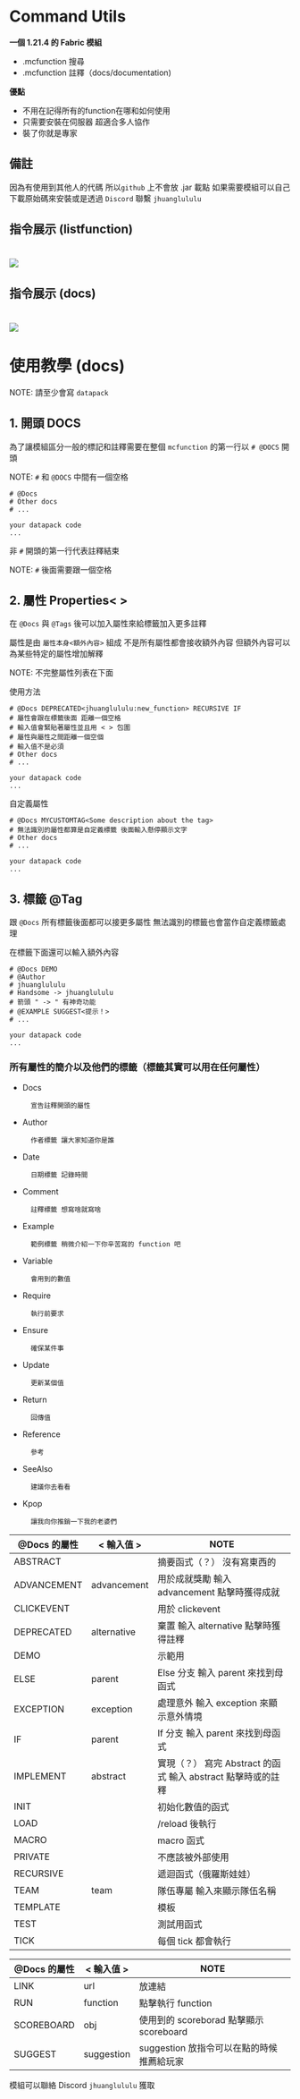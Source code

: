 
# Command Utils

**一個 1.21.4 的 Fabric 模組**
* .mcfunction 搜尋
* .mcfunction 註釋（docs/documentation)

**優點**
* 不用在記得所有的function在哪和如何使用
* 只需要安裝在伺服器 超適合多人協作
* 裝了你就是專家

## 備註
因為有使用到其他人的代碼 所以`github` 上不會放 .jar 載點 如果需要模組可以自己下載原始碼來安裝或是透過 `Discord` 聯繫 `jhuanglululu`

## 指令展示 (listfunction)
<h1>
  <img src="listfunction.png">
</h1>


## 指令展示 (docs)
<h1>
  <img src="docsexample.png">
</h1>

# 使用教學 (docs)
NOTE: 請至少會寫 `datapack`

## 1. 開頭 DOCS

為了讓模組區分一般的標記和註釋需要在整個 `mcfunction` 的第一行以 `# @DOCS` 開頭

NOTE: `#` 和 `@DOCS` 中間有一個空格
```mclang
# @Docs
# Other docs
# ...

your datapack code
...
```

非 `#` 開頭的第一行代表註釋結束

NOTE: `#` 後面需要跟一個空格

## 2. 屬性 Properties< >

在 `@Docs` 與 `@Tags` 後可以加入屬性來給標籤加入更多註釋

屬性是由 `屬性本身<額外內容>` 組成 不是所有屬性都會接收額外內容 但額外內容可以為某些特定的屬性增加解釋

NOTE: 不完整屬性列表在下面

使用方法
```mclang
# @Docs DEPRECATED<jhuanglululu:new_function> RECURSIVE IF
# 屬性會跟在標籤後面 距離一個空格
# 輸入值會緊貼著屬性並且用 < > 包圍
# 屬性與屬性之間距離一個空個
# 輸入值不是必須
# Other docs
# ...

your datapack code
...
```
自定義屬性
```mclang
# @Docs MYCUSTOMTAG<Some description about the tag>
# 無法識別的屬性都算是自定義標籤 後面輸入懸停顯示文字
# Other docs
# ...

your datapack code
...
```

## 3. 標籤 @Tag

跟 `@Docs` 所有標籤後面都可以接更多屬性 無法識別的標籤也會當作自定義標籤處理

在標籤下面還可以輸入額外內容

```mclang
# @Docs DEMO
# @Author
# jhuanglululu
# Handsome -> jhuanglululu
# 箭頭 " -> " 有神奇功能
# @EXAMPLE SUGGEST<提示！>
# ...

your datapack code
...
```

### 所有屬性的簡介以及他們的標籤（標籤其實可以用在任何屬性） ###

- Docs

        宣告註釋開頭的屬性

- Author

        作者標籤 讓大家知道你是誰

- Date

        日期標籤 記錄時間

- Comment

        註釋標籤 想寫啥就寫啥

- Example

        範例標籤 稍微介紹一下你辛苦寫的 function 吧

- Variable

        會用到的數值

- Require

        執行前要求

- Ensure

        確保某件事

- Update

        更新某個值

- Return

        回傳值

- Reference

        參考

- SeeAlso
        
        建議你去看看        

- Kpop

        讓我向你推銷一下我的老婆們


| @Docs 的屬性   | < 輸入值 >     | NOTE                                      |
|-------------|-------------|-------------------------------------------|
| ABSTRACT    |             | 摘要函式（？） 沒有寫東西的                            |
| ADVANCEMENT | advancement | 用於成就獎勵 輸入 advancement 點擊時獲得成就             |
| CLICKEVENT  |             | 用於 clickevent                             |
| DEPRECATED  | alternative | 棄置 輸入 alternative 點擊時獲得註釋                 |
| DEMO        |             | 示範用                                       |
| ELSE        | parent      | Else 分支 輸入 parent 來找到母函式                  |
| EXCEPTION   | exception   | 處理意外 輸入 exception 來顯示意外情境                 |
| IF          | parent      | If 分支 輸入 parent 來找到母函式                    | 
| IMPLEMENT   | abstract    | 實現（？） 寫完 Abstract 的函式 輸入 abstract 點擊時或的註釋 |
| INIT        |             | 初始化數值的函式                                  |
| LOAD        |             | /reload 後執行                               |
| MACRO       |             | macro 函式                                  |
| PRIVATE     |             | 不應該被外部使用                                  |
| RECURSIVE   |             | 遞迴函式（俄羅斯娃娃）                               |
| TEAM        | team        | 隊伍專屬 輸入來顯示隊伍名稱                            |
| TEMPLATE    |             | 模板                                        |
| TEST        |             | 測試用函式                                     |
| TICK        |             | 每個 tick 都會執行                              |   

| @Docs 的屬性  | < 輸入值 >    | NOTE                            |
|------------|------------|---------------------------------|
| LINK       | url        | 放連結                             |
| RUN        | function   | 點擊執行 function                   |
| SCOREBOARD | obj        | 使用到的 scoreborad 點擊顯示 scoreboard |
| SUGGEST    | suggestion | suggestion 放指令可以在點的時候推薦給玩家      |

模組可以聯絡 Discord `jhuanglululu` 獲取
